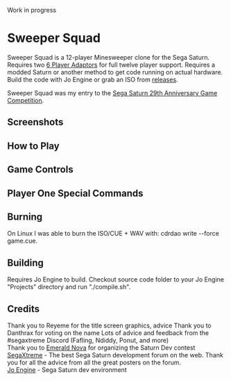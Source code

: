 Work in progress

# Sweeper Squad
Sweeper Squad is a 12-player Minesweeper clone for the Sega Saturn. Requires two [6 Player Adaptors](https://segaretro.org/Saturn_6_Player_Adaptor) for full twelve player support. Requires a modded Saturn or another method to get code running on actual hardware. Build the code with Jo Engine or grab an ISO from [releases](https://github.com/slinga-homebrew/Sweeper-Squad/releases).

Sweeper Squad was my entry to the [Sega Saturn 29th Anniversary Game Competition](https://segaxtreme.net/threads/sega-saturn-29th-anniversary-game-competition.25411/).

## Screenshots

## How to Play

## Game Controls

## Player One Special Commands

## Burning
On Linux I was able to burn the ISO/CUE + WAV with: cdrdao write --force game.cue.   

## Building
Requires Jo Engine to build. Checkout source code folder to your Jo Engine "Projects" directory and run "./compile.sh".   
 
## Credits
Thank you to Reyeme for the title screen graphics, advice
Thank you to Danthrax for voting on the name
Lots of advice and feedback from the #segaxtreme Discord (Fafling, Ndiddy, Ponut, and more)   
Thank you to [Emerald Nova](www.emeraldnova.com) for organizing the Saturn Dev contest  
[SegaXtreme](http://www.segaxtreme.net/) - The best Sega Saturn development forum on the web. Thank you for all the advice from all the great posters on the forum.  
[Jo Engine](https://github.com/johannes-fetz/joengine) - Sega Saturn dev environment

